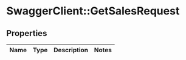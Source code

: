 # SwaggerClient::GetSalesRequest

## Properties
Name | Type | Description | Notes
------------ | ------------- | ------------- | -------------


